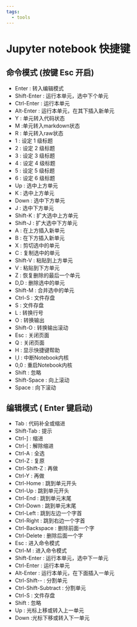 ```yaml
---
tags:
  - tools
---
```

# Jupyter notebook 快捷键

## 命令模式 (按键 Esc 开启)

- Enter : 转入编辑模式
- Shift-Enter : 运行本单元，选中下个单元
- Ctrl-Enter : 运行本单元
- Alt-Enter : 运行本单元，在其下插入新单元
- Y : 单元转入代码状态
- M :单元转入markdown状态
- R : 单元转入raw状态
- 1 : 设定 1 级标题
- 2 : 设定 2 级标题
- 3 : 设定 3 级标题
- 4 : 设定 4 级标题
- 5 : 设定 5 级标题
- 6 : 设定 6 级标题
- Up : 选中上方单元
- K : 选中上方单元
- Down : 选中下方单元
- J : 选中下方单元
- Shift-K : 扩大选中上方单元
- Shift-J : 扩大选中下方单元
- A : 在上方插入新单元
- B : 在下方插入新单元
- X : 剪切选中的单元
- C : 复制选中的单元
- Shift-V : 粘贴到上方单元
- V : 粘贴到下方单元
- Z : 恢复删除的最后一个单元
- D,D : 删除选中的单元
- Shift-M : 合并选中的单元
- Ctrl-S : 文件存盘
- S : 文件存盘
- L : 转换行号
- O : 转换输出
- Shift-O : 转换输出滚动
- Esc : 关闭页面
- Q : 关闭页面
- H : 显示快捷键帮助
- I,I : 中断Notebook内核
- 0,0 : 重启Notebook内核
- Shift : 忽略
- Shift-Space : 向上滚动
- Space : 向下滚动

## 编辑模式 ( Enter 键启动)

- Tab : 代码补全或缩进
- Shift-Tab : 提示
- Ctrl-] : 缩进
- Ctrl-[ : 解除缩进
- Ctrl-A : 全选
- Ctrl-Z : 复原
- Ctrl-Shift-Z : 再做
- Ctrl-Y : 再做
- Ctrl-Home : 跳到单元开头
- Ctrl-Up : 跳到单元开头
- Ctrl-End : 跳到单元末尾
- Ctrl-Down : 跳到单元末尾
- Ctrl-Left : 跳到左边一个字首
- Ctrl-Right : 跳到右边一个字首
- Ctrl-Backspace : 删除前面一个字
- Ctrl-Delete : 删除后面一个字
- Esc : 进入命令模式
- Ctrl-M : 进入命令模式
- Shift-Enter : 运行本单元，选中下一单元
- Ctrl-Enter : 运行本单元
- Alt-Enter : 运行本单元，在下面插入一单元
- Ctrl-Shift-- : 分割单元
- Ctrl-Shift-Subtract : 分割单元
- Ctrl-S : 文件存盘
- Shift : 忽略
- Up : 光标上移或转入上一单元
- Down :光标下移或转入下一单元
